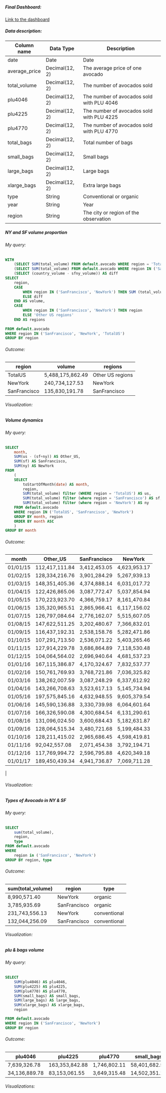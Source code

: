
##### Final Dashboard:
[Link to the dashboard](http://redash.lab.karpov.courses/public/dashboards/WPi05JdtZSaOiKqUsdSCPSlTrcSaINfllY6aZYQ6?org_slug=default)




##### Data description:

| Column name      | Data Type         | Description                                     |
|------------------|-------------------|-------------------------------------------------|
| date             | Date              | Date                                            |
| average_price    | Decimal(12, 2)    | The average price of one avocado                |
| total_volume     | Decimal(12, 2)    | The number of avocados sold                     |
| plu4046          | Decimal(12, 2)    | The number of avocados sold with PLU 4046       |
| plu4225          | Decimal(12, 2)    | The number of avocados sold with PLU 4225       |
| plu4770          | Decimal(12, 2)    | The number of avocados sold with PLU 4770       |
| total_bags       | Decimal(12, 2)    | Total number of bags                            |
| small_bags       | Decimal(12, 2)    | Small bags                                      |
| large_bags       | Decimal(12, 2)    | Large bags                                      |
| xlarge_bags      | Decimal(12, 2)    | Extra large bags                                |
| type             | String            | Conventional or organic                         |
| year             | String            | Year                                            |
| region           | String            | The city or region of the observation           |


##### NY and SF volume proportion

###### My query:
```sql
WITH
    (SELECT SUM(total_volume) FROM default.avocado WHERE region = 'TotalUS') AS country_volume,
    (SELECT SUM(total_volume) FROM default.avocado WHERE region IN ('SanFrancisco', 'NewYork')) AS sfny_volume,
    (SELECT (country_volume - sfny_volume)) AS diff
SELECT
    region,
    CASE
        WHEN region IN ('SanFrancisco', 'NewYork') THEN SUM (total_volume)
        ELSE diff
    END AS volume,
    CASE
        WHEN region IN ('SanFrancisco', 'NewYork') THEN region
        ELSE 'Other US regions'
    END AS regions
        
FROM default.avocado
WHERE region IN ('SanFrancisco', 'NewYork', 'TotalUS')
GROUP BY region
```

###### Outcome:

| region    | volume          | regions         |
|-----------|-----------------|-----------------|
| TotalUS   | 5,488,175,862.49| Other US regions|
| NewYork   | 240,734,127.53  | NewYork         |
| SanFrancisco | 135,830,191.78  | SanFrancisco     |

###### Visualization:



##### Volume dynamics

###### My query:
```sql
SELECT
    month,
    SUM(us - (sf+ny)) AS Other_US,
    SUM(sf) AS SanFrancisco,
    SUM(ny) AS NewYork
FROM
    (
    SELECT
        toStartOfMonth(date) AS month,
        region,
        SUM(total_volume) filter (WHERE region = 'TotalUS') AS us,
        SUM(total_volume) filter (where region = 'SanFrancisco') AS sf,
        SUM(total_volume) filter (where region = 'NewYork') AS ny
    FROM default.avocado
    WHERE region IN ('TotalUS', 'SanFrancisco', 'NewYork')
    GROUP BY month, region
    ORDER BY month ASC
    )
GROUP BY month
```

###### Outcome:

| month    | Other_US       | SanFrancisco   | NewYork       |
|----------|----------------|----------------|---------------|
| 01/01/15 | 112,417,111.84 | 3,412,453.05   | 4,623,953.17  |
| 01/02/15 | 128,334,216.76 | 3,901,284.29   | 5,267,939.13  |
| 01/03/15 | 148,351,405.36 | 4,374,888.14   | 6,031,017.72  |
| 01/04/15 | 122,426,865.06 | 3,087,772.47   | 5,037,854.94  |
| 01/05/15 | 170,223,923.70 | 4,366,759.17   | 8,161,470.84  |
| 01/06/15 | 135,320,965.51 | 2,865,966.41   | 6,117,156.02  |
| 01/07/15 | 126,797,084.64 | 2,776,162.07   | 5,515,607.05  |
| 01/08/15 | 147,622,511.25 | 3,202,480.67   | 7,366,832.01  |
| 01/09/15 | 116,437,192.31 | 2,538,158.76   | 5,282,471.86  |
| 01/10/15 | 107,291,713.50 | 2,536,071.22   | 5,403,265.46  |
| 01/11/15 | 127,914,229.78 | 3,686,864.89   | 7,118,530.48  |
| 01/12/15 | 104,064,564.02 | 2,696,940.64   | 4,681,537.23  |
| 01/01/16 | 167,115,386.87 | 4,170,324.67   | 7,832,537.77  |
| 01/02/16 | 150,761,769.93 | 3,768,721.86   | 7,036,325.82  |
| 01/03/16 | 138,262,007.59 | 3,087,248.29   | 6,337,612.92  |
| 01/04/16 | 143,266,708.63 | 3,523,617.13   | 5,145,734.94  |
| 01/05/16 | 197,575,845.16 | 4,632,948.55   | 9,605,379.54  |
| 01/06/16 | 145,590,136.88 | 3,330,739.98   | 6,064,601.64  |
| 01/07/16 | 166,326,590.08 | 4,300,684.54   | 6,131,290.61  |
| 01/08/16 | 131,096,024.50 | 3,600,684.43   | 5,182,631.87  |
| 01/09/16 | 128,064,515.34 | 3,480,721.68   | 5,199,484.33  |
| 01/10/16 | 128,211,415.02 | 2,965,686.45   | 4,598,419.81  |
| 01/11/16 | 92,042,557.08  | 2,071,454.38   | 3,792,194.71  |
| 01/12/16 | 117,769,994.72 | 2,596,795.88   | 4,620,349.18  |
| 01/01/17 | 189,450,439.34 | 4,941,736.87   | 7,069,711.28  |
   |

###### Visualization:




##### Types of Avocado in NY & SF

###### My query:
```sql
SELECT 
    sum(total_volume),
    region,
    type
FROM default.avocado
WHERE
    region in ('SanFrancisco', 'NewYork')
GROUP BY region, type

```

###### Outcome:

| sum(total_volume) | region      | type         |
|-------------------|-------------|--------------|
| 8,990,571.40      | NewYork     | organic      |
| 3,785,935.69      | SanFrancisco| organic      |
| 231,743,556.13    | NewYork     | conventional |
| 132,044,256.09    | SanFrancisco| conventional |

###### Visualization:



##### plu & bags volume

###### My query:
```sql
SELECT
    SUM(plu4046) AS plu4046,
    SUM(plu4225) AS plu4225,
    SUM(plu4770) AS plu4770,
    SUM(small_bags) AS small_bags,
    SUM(large_bags) AS large_bags,
    SUM(xlarge_bags) AS xlarge_bags,
    region

FROM default.avocado
WHERE region IN ('SanFrancisco', 'NewYork')
GROUP BY region

```

###### Outcome:

| plu4046     | plu4225      | plu4770      | small_bags   | large_bags   | xlarge_bags | region       |
|-------------|--------------|--------------|--------------|--------------|-------------|--------------|
| 7,639,326.78| 163,353,842.88| 1,746,802.11 | 58,401,682.50 | 9,232,997.58 | 359,477.68 | NewYork      |
| 34,136,889.78| 83,153,061.55| 3,649,315.48 | 14,502,351.14 | 176,939.24   | 211,634.59 | SanFrancisco |


###### Visualizations:
